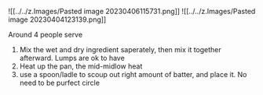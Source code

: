 ![[../../z.Images/Pasted image 20230406115731.png]]
![[../../z.Images/Pasted image 20230404123139.png]]

Around 4 people serve

1. Mix the wet and dry ingredient saperately, then mix it together afterward. Lumps are ok to have
2. Heat up the pan, the mid-midlow heat
4. use a spoon/ladle to scoup out right amount of batter, and place it. No need to be purfect circle